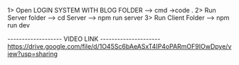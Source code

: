 1>  Open LOGIN SYSTEM WITH BLOG FOLDER
--> cmd ->code .
2>  Run Server folder 
--> cd Server
--> npm run server
3>  Run Client Folder
--> npm run dev

-------------------       VIDEO LINK            ---------------------
https://drive.google.com/file/d/1O45Sc6bAeASxT4IP4oPARmOF9IOwDpye/view?usp=sharing